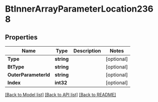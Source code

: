 # BtInnerArrayParameterLocation2368

## Properties

Name | Type | Description | Notes
------------ | ------------- | ------------- | -------------
**Type** | **string** |  | [optional] 
**BtType** | **string** |  | [optional] 
**OuterParameterId** | **string** |  | [optional] 
**Index** | **int32** |  | [optional] 

[[Back to Model list]](../README.md#documentation-for-models) [[Back to API list]](../README.md#documentation-for-api-endpoints) [[Back to README]](../README.md)


